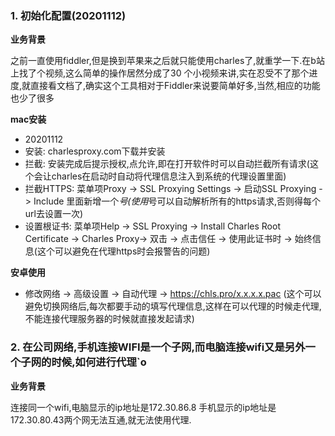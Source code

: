 ### 1. 初始化配置(20201112)

**业务背景**

之前一直使用fiddler,但是换到苹果来之后就只能使用charles了,就重学一下.在b站上找了个视频,这么简单的操作居然分成了30
个小视频来讲,实在忍受不了那个进度,就直接看文档了,确实这个工具相对于Fiddler来说要简单好多,当然,相应的功能也少了很多

**mac安装**
- 20201112
- 安装: charlesproxy.com下载并安装
- 拦截: 安装完成后提示授权,点允许,即在打开软件时可以自动拦截所有请求(这个会让charles在启动时自动将代理信息注入到系统的代理设置里面)
- 拦截HTTPS: 菜单项Proxy -> SSL Proxying Settings -> 启动SSL Proxying -> Include
里面新增一个*号(使用*号可以自动解析所有的https请求,否则得每个url去设置一次)
- 设置根证书: 菜单项Help -> SSL Proxying -> Install Charles Root Certificate -> Charles
Proxy-> 双击 -> 点击信任 -> 使用此证书时 -> 始终信息(这个可以避免在代理https时会报警告的问题)

**安卓使用**
- 修改网络 -> 高级设置 -> 自动代理 -> https://chls.pro/x.x.x.x.pac
(这个可以避免切换网络后,每次都要手动的填写代理信息,这样在可以代理的时候走代理,不能连接代理服务器的时候就直接发起请求)


### 2. 在公司网络,手机连接WIFI是一个子网,而电脑连接wifi又是另外一个子网的时候,如何进行代理`o

**业务背景**

连接同一个wifi,电脑显示的ip地址是172.30.86.8 手机显示的ip地址是172.30.80.43两个网无法互通,就无法使用代理.

